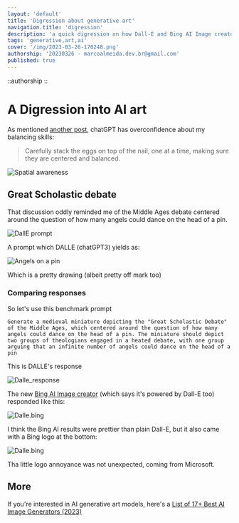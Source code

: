 ```yaml
---
layout: 'default'
title: 'Digression about generative art'
navigation.title: 'digression'
description: 'a quick digression on how Dall-E and Bing AI Image creator handle pretty abstract prompts'
tags: 'generative,art,ai'
cover: '/img/2023-03-26-170248.png'
authorship: '20230326 - marcoalmeida.dev.br@gmail.com'
published: true
---
```


::authorship 
::

# A Digression into AI art

As mentioned [another post](/collab/sparks), chatGPT has overconfidence about my balancing skills:

> Carefully stack the eggs on top of the nail, one at a time, making sure they are centered and balanced.

![Spatial awareness](/img/2023-03-25-183718.png)

## Great Scholastic debate

That discussion oddly reminded me of the Middle Ages debate centered around the question of how many angels could dance on the head of a pin.

![DallE prompt](/img/2023-03-25-191335.png)

A prompt which DALLE (chatGPT3) yields as:

![Angels on a pin](/img/2023-03-25-190625.png)

Which is a pretty drawing (albeit pretty off mark too)

### Comparing responses

So let's use this benchmark prompt

```
Generate a medieval miniature depicting the "Great Scholastic Debate" of the Middle Ages, which centered around the question of how many angels could dance on the head of a pin. The miniature should depict two groups of theologians engaged in a heated debate, with one group arguing that an infinite number of angels could dance on the head of a pin
```
This is DALLE's response

![Dalle_response](/img/2023-03-26-164900.png)

The new [Bing AI Image creator](https://www.bing.com/images/create) (which says it's powered by Dall-E too) responded like this:

![Dalle.bing](/img/2023-03-26-164943.png)

I think the Bing AI results were prettier than plain Dall-E, but it also came with a Bing logo at the bottom:

![Dalle.bing](/img/2023-03-26-170248.png)

Tha little logo annoyance was not unexpected, coming from Microsoft. 


## More

If you're interested in AI generative art models, here's a [List of 17+ Best AI Image Generators (2023)](https://www.demandsage.com/ai-image-generators/)







